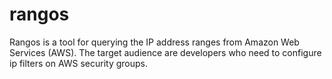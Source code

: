 # rangos

Rangos is a tool for querying the IP address ranges from Amazon Web Services (AWS). The target audience are developers who need to configure ip filters on AWS security groups.  
